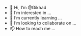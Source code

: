 - 👋 Hi, I’m @Gikhad
- 👀 I’m interested in ...
- 🌱 I’m currently learning ...
- 💞️ I’m looking to collaborate on ...
- 📫 How to reach me ...

<!---
Gikhad/Gikhad is a ✨ special ✨ repository because its `README.md` (this file) appears on your GitHub profile.
You can click the Preview link to take a look at your changes.
--->
